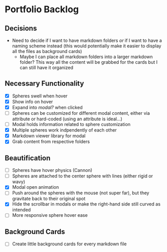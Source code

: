 # Portfolio Backlog

## Decisions
- Need to decide if I want to have markdown folders _or_ if I want to have a naming scheme instead (this would potentially make it easier to display all the files as background cards)
    - Maybe I can place all markdown folders into a larger markdown folder? This way all the content will be grabbed for the cards but I can still have it organized

## Necessary Functionality
- [x] Spheres swell when hover
- [x] Show info on hover
- [x] Expand into _modal?_ when clicked
- [ ] Spheres can be customized for different modal content, either via attribute or hard-coded (using an attribute is ideal...)
- [ ] Modal holds information related to sphere customization
- [x] Multiple spheres work indpendently of each other
- [x] Markdown viewer library for modal
- [x] Grab content from respective folders

## Beautification
- [ ] Spheres have hover physics (Cannon)
- [ ] Spheres are attached to the center sphere with lines (either rigid or wavy)
- [x] Modal open animation
- [ ] Push around the spheres with the mouse (not super far), but they gravitate back to their original spot
- [X] Hide the scrollbar in modals or make the right-hand side still curved as intended
- [ ] More responsive sphere hover ease

## Background Cards
- [ ] Create little background cards for every markdown file
